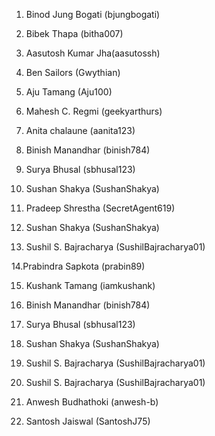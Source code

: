 1. Binod Jung Bogati (bjungbogati)

2. Bibek Thapa (bitha007)

3. Aasutosh Kumar Jha(aasutossh)

4. Ben Sailors (Gwythian)

5. Aju Tamang (Aju100)

6. Mahesh C. Regmi (geekyarthurs)

7. Anita chalaune (aanita123)

8. Binish Manandhar (binish784)

9. Surya Bhusal (sbhusal123)

10. Sushan Shakya (SushanShakya)
11. Pradeep Shrestha (SecretAgent619)

12. Sushan Shakya (SushanShakya)

13. Sushil S. Bajracharya (SushilBajracharya01)

14.Prabindra Sapkota (prabin89)

15. Kushank Tamang (iamkushank)

16. Binish Manandhar (binish784)

17. Surya Bhusal (sbhusal123)

18. Sushan Shakya (SushanShakya)

19. Sushil S. Bajracharya (SushilBajracharya01)

20. Sushil S. Bajracharya (SushilBajracharya01)

21. Anwesh Budhathoki (anwesh-b)

22. Santosh Jaiswal (SantoshJ75)